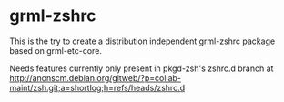 grml-zshrc
=============

This is the try to create a distribution independent grml-zshrc
package based on grml-etc-core.

Needs features currently only present in pkgd-zsh's zshrc.d branch at
http://anonscm.debian.org/gitweb/?p=collab-maint/zsh.git;a=shortlog;h=refs/heads/zshrc.d
